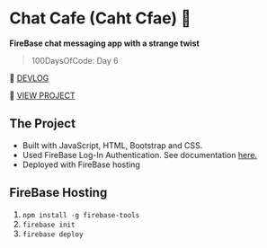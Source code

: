 # Chat Cafe (Caht Cfae) 💬
**FireBase chat messaging app with a strange twist**
> 100DaysOfCode: Day 6

📝 [DEVLOG](https://medium.com/@victoria2666/100-days-of-code-day-5-of-100-c368583a1b2c)

👀 [VIEW PROJECT](https://caht-viclo.firebaseapp.com/)

## The Project
- Built with JavaScript, HTML, Bootstrap and CSS.
- Used FireBase Log-In Authentication. See documentation [here.](https://firebase.google.com/docs/auth/web/start?authuser=0)
- Deployed with FireBase hosting

## FireBase Hosting
1. `npm install -g firebase-tools`
2. `firebase init`
3. `firebase deploy`
